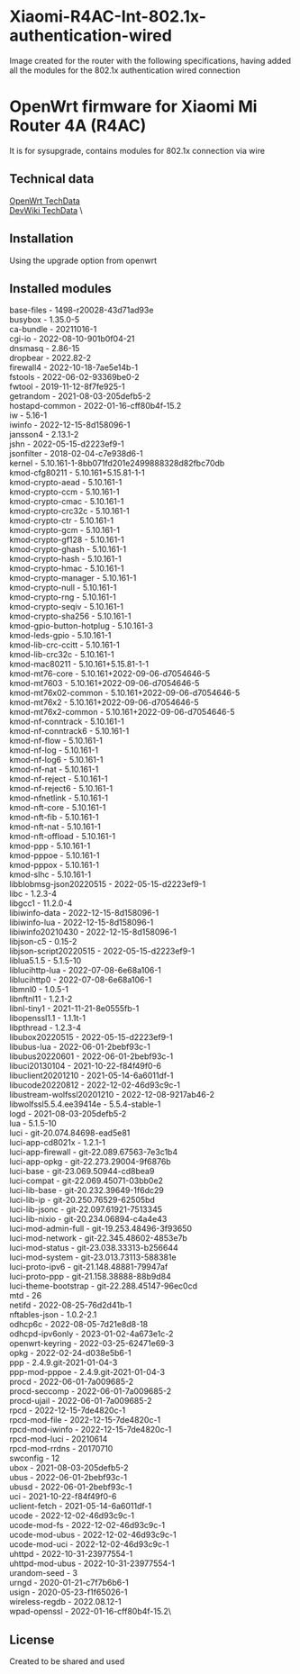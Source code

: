 # Xiaomi-R4AC-Int-802.1x-authentication-wired
Image created for the router with the following specifications, having added all the modules for the 802.1x authentication wired connection
# OpenWrt firmware for Xiaomi Mi Router 4A (R4AC)

It is for sysupgrade, contains modules for 802.1x connection via wire

## Technical data

[OpenWrt TechData](https://openwrt.org/toh/hwdata/xiaomi/xiaomi_r4ac_international_100m) \
[DevWiki TechData](https://deviwiki.com/wiki/Xiaomi_Mi_Router_4A_100M_(R4AC)) \

## Installation

Using the upgrade option from openwrt


## Installed modules

base-files - 1498-r20028-43d71ad93e\
busybox - 1.35.0-5\
ca-bundle - 20211016-1\
cgi-io - 2022-08-10-901b0f04-21\
dnsmasq - 2.86-15\
dropbear - 2022.82-2\
firewall4 - 2022-10-18-7ae5e14b-1\
fstools - 2022-06-02-93369be0-2\
fwtool - 2019-11-12-8f7fe925-1\
getrandom - 2021-08-03-205defb5-2\
hostapd-common - 2022-01-16-cff80b4f-15.2\
iw - 5.16-1\
iwinfo - 2022-12-15-8d158096-1\
jansson4 - 2.13.1-2\
jshn - 2022-05-15-d2223ef9-1\
jsonfilter - 2018-02-04-c7e938d6-1\
kernel - 5.10.161-1-8bb071fd201e2499888328d82fbc70db\
kmod-cfg80211 - 5.10.161+5.15.81-1-1\
kmod-crypto-aead - 5.10.161-1\
kmod-crypto-ccm - 5.10.161-1\
kmod-crypto-cmac - 5.10.161-1\
kmod-crypto-crc32c - 5.10.161-1\
kmod-crypto-ctr - 5.10.161-1\
kmod-crypto-gcm - 5.10.161-1\
kmod-crypto-gf128 - 5.10.161-1\
kmod-crypto-ghash - 5.10.161-1\
kmod-crypto-hash - 5.10.161-1\
kmod-crypto-hmac - 5.10.161-1\
kmod-crypto-manager - 5.10.161-1\
kmod-crypto-null - 5.10.161-1\
kmod-crypto-rng - 5.10.161-1\
kmod-crypto-seqiv - 5.10.161-1\
kmod-crypto-sha256 - 5.10.161-1\
kmod-gpio-button-hotplug - 5.10.161-3\
kmod-leds-gpio - 5.10.161-1\
kmod-lib-crc-ccitt - 5.10.161-1\
kmod-lib-crc32c - 5.10.161-1\
kmod-mac80211 - 5.10.161+5.15.81-1-1\
kmod-mt76-core - 5.10.161+2022-09-06-d7054646-5\
kmod-mt7603 - 5.10.161+2022-09-06-d7054646-5\
kmod-mt76x02-common - 5.10.161+2022-09-06-d7054646-5\
kmod-mt76x2 - 5.10.161+2022-09-06-d7054646-5\
kmod-mt76x2-common - 5.10.161+2022-09-06-d7054646-5\
kmod-nf-conntrack - 5.10.161-1\
kmod-nf-conntrack6 - 5.10.161-1\
kmod-nf-flow - 5.10.161-1\
kmod-nf-log - 5.10.161-1\
kmod-nf-log6 - 5.10.161-1\
kmod-nf-nat - 5.10.161-1\
kmod-nf-reject - 5.10.161-1\
kmod-nf-reject6 - 5.10.161-1\
kmod-nfnetlink - 5.10.161-1\
kmod-nft-core - 5.10.161-1\
kmod-nft-fib - 5.10.161-1\
kmod-nft-nat - 5.10.161-1\
kmod-nft-offload - 5.10.161-1\
kmod-ppp - 5.10.161-1\
kmod-pppoe - 5.10.161-1\
kmod-pppox - 5.10.161-1\
kmod-slhc - 5.10.161-1\
libblobmsg-json20220515 - 2022-05-15-d2223ef9-1\
libc - 1.2.3-4\
libgcc1 - 11.2.0-4\
libiwinfo-data - 2022-12-15-8d158096-1\
libiwinfo-lua - 2022-12-15-8d158096-1\
libiwinfo20210430 - 2022-12-15-8d158096-1\
libjson-c5 - 0.15-2\
libjson-script20220515 - 2022-05-15-d2223ef9-1\
liblua5.1.5 - 5.1.5-10\
liblucihttp-lua - 2022-07-08-6e68a106-1\
liblucihttp0 - 2022-07-08-6e68a106-1\
libmnl0 - 1.0.5-1\
libnftnl11 - 1.2.1-2\
libnl-tiny1 - 2021-11-21-8e0555fb-1\
libopenssl1.1 - 1.1.1t-1\
libpthread - 1.2.3-4\
libubox20220515 - 2022-05-15-d2223ef9-1\
libubus-lua - 2022-06-01-2bebf93c-1\
libubus20220601 - 2022-06-01-2bebf93c-1\
libuci20130104 - 2021-10-22-f84f49f0-6\
libuclient20201210 - 2021-05-14-6a6011df-1\
libucode20220812 - 2022-12-02-46d93c9c-1\
libustream-wolfssl20201210 - 2022-12-08-9217ab46-2\
libwolfssl5.5.4.ee39414e - 5.5.4-stable-1\
logd - 2021-08-03-205defb5-2\
lua - 5.1.5-10\
luci - git-20.074.84698-ead5e81\
luci-app-cd8021x - 1.2.1-1\
luci-app-firewall - git-22.089.67563-7e3c1b4\
luci-app-opkg - git-22.273.29004-9f6876b\
luci-base - git-23.069.50944-cd8bea9\
luci-compat - git-22.069.45071-03bb0e2\
luci-lib-base - git-20.232.39649-1f6dc29\
luci-lib-ip - git-20.250.76529-62505bd\
luci-lib-jsonc - git-22.097.61921-7513345\
luci-lib-nixio - git-20.234.06894-c4a4e43\
luci-mod-admin-full - git-19.253.48496-3f93650\
luci-mod-network - git-22.345.48602-4853e7b\
luci-mod-status - git-23.038.33313-b256644\
luci-mod-system - git-23.013.73113-588381e\
luci-proto-ipv6 - git-21.148.48881-79947af\
luci-proto-ppp - git-21.158.38888-88b9d84\
luci-theme-bootstrap - git-22.288.45147-96ec0cd\
mtd - 26\
netifd - 2022-08-25-76d2d41b-1\
nftables-json - 1.0.2-2.1\
odhcp6c - 2022-08-05-7d21e8d8-18\
odhcpd-ipv6only - 2023-01-02-4a673e1c-2\
openwrt-keyring - 2022-03-25-62471e69-3\
opkg - 2022-02-24-d038e5b6-1\
ppp - 2.4.9.git-2021-01-04-3\
ppp-mod-pppoe - 2.4.9.git-2021-01-04-3\
procd - 2022-06-01-7a009685-2\
procd-seccomp - 2022-06-01-7a009685-2\
procd-ujail - 2022-06-01-7a009685-2\
rpcd - 2022-12-15-7de4820c-1\
rpcd-mod-file - 2022-12-15-7de4820c-1\
rpcd-mod-iwinfo - 2022-12-15-7de4820c-1\
rpcd-mod-luci - 20210614\
rpcd-mod-rrdns - 20170710\
swconfig - 12\
ubox - 2021-08-03-205defb5-2\
ubus - 2022-06-01-2bebf93c-1\
ubusd - 2022-06-01-2bebf93c-1\
uci - 2021-10-22-f84f49f0-6\
uclient-fetch - 2021-05-14-6a6011df-1\
ucode - 2022-12-02-46d93c9c-1\
ucode-mod-fs - 2022-12-02-46d93c9c-1\
ucode-mod-ubus - 2022-12-02-46d93c9c-1\
ucode-mod-uci - 2022-12-02-46d93c9c-1\
uhttpd - 2022-10-31-23977554-1\
uhttpd-mod-ubus - 2022-10-31-23977554-1\
urandom-seed - 3\
urngd - 2020-01-21-c7f7b6b6-1\
usign - 2020-05-23-f1f65026-1\
wireless-regdb - 2022.08.12-1\
wpad-openssl - 2022-01-16-cff80b4f-15.2\


## License

Created to be shared and used
